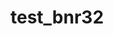 # test_bnr32

<!DOCTYPE html>
<html lang="ja">
<head>
<meta charset="UTF-8" />
<meta name="keywords" content="" />
<meta name="description" content="" />
<link rel="shortcut icon" href="img/favicon.ico" type="image/vnd.microsoft.icon" />
<link rel="icon" href="img/favicon.ico" type="image/vnd.microsoft.icon" />
<link rel="stylesheet" href="css/style.css">
<link rel="stylesheet" href="css/format.css">
<link rel="canonical" href="" />
<title></title>
</head>
<body>

</body>
</html>